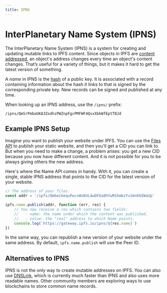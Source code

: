 ```yaml
---
title: IPNS
---
```


# InterPlanetary Name System (IPNS)

The InterPlanetary Name System (IPNS) is a system for creating and updating mutable links to IPFS content. Since objects in IPFS are [content addressed](/essentials/content-addressing/), an object's address changes every time an object's content changes. That’s useful for a variety of things, but it makes it hard to get the latest version of something.

A _name_ in IPNS is the [hash](/essentials/hashing) of a public key. It is associated with a record containing information about the hash it links to that is signed by the corresponding private key. New records can be signed and published at any time.

When looking up an IPNS address, use the `/ipns/` prefix:

```
/ipns/QmSrPmbaUKA3ZodhzPWZnpFgcPMFWF4QsxXbkWfEptTBJd
```

## Example IPNS Setup

Imagine you want to publish your website under IPFS. You can use the [Files API](/essentials/file-systems/#mutable-file-system-mfs) to publish your static website, and then you'll get a CID you can link to. But when you need to make a change, a problem arises: you get a new CID because you now have different content. And it is not possible for you to be always giving others the new address.

Here's where the Name API comes in handy. With it, you can create a single, stable IPNS address that points to the CID for the latest version of your website.

```JavaScript
// The address of your files.
const addr = '/ipfs/QmbezGequPwcsWo8UL4wDF6a8hYwM1hmbzYv2mnKkEWaUp'

ipfs.name.publish(addr, function (err, res) {
    // You now receive a res which contains two fields:
    //   - name: the name under which the content was published.
    //   - value: the "real" address to which Name points.
    console.log(`https://gateway.ipfs.io/ipns/${res.name}`)
})
```

In the same way, you can republish a new version of your website under the same address. By default, `ipfs.name.publish` will use the Peer ID.

## Alternatives to IPNS

IPNS is not the only way to create mutable addresses on IPFS. You can also use [DNSLink](/essentials/dnslink/), which is currently much faster than IPNS and also uses more readable names. Other community members are exploring ways to use blockchains to store common name records.
